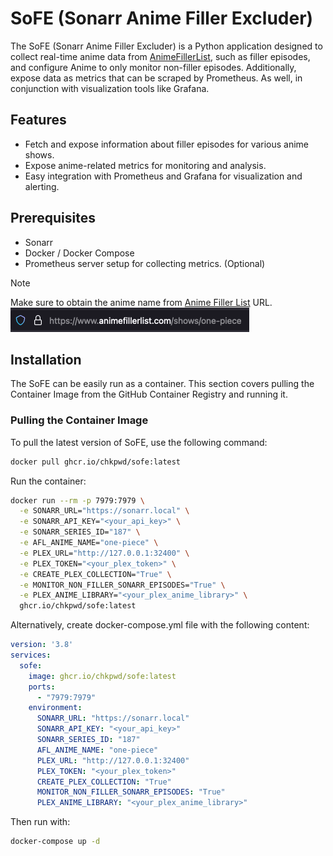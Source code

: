 # SoFE (Sonarr Anime Filler Excluder)

The SoFE (Sonarr Anime Filler Excluder) is a Python application designed to collect real-time anime data from [AnimeFillerList](https://www.animefillerlist.com/), such as filler episodes, and configure Anime to only monitor non-filler episodes. Additionally, expose data as metrics that can be scraped by Prometheus. As well, in conjunction with visualization tools like Grafana.

## Features

- Fetch and expose information about filler episodes for various anime shows.
- Expose anime-related metrics for monitoring and analysis.
- Easy integration with Prometheus and Grafana for visualization and alerting.

## Prerequisites

- Sonarr
- Docker / Docker Compose
- Prometheus server setup for collecting metrics. (Optional)

> [!Note]
> Make sure to obtain the anime name from [Anime Filler List](https://www.animefillerlist.com/) URL.
> ![alt text](image.png)

## Installation

The SoFE can be easily run as a container. This section covers pulling the Container Image from the GitHub Container Registry and running it.

### Pulling the Container Image

To pull the latest version of SoFE, use the following command:
```sh
docker pull ghcr.io/chkpwd/sofe:latest
```
Run the container:
```sh
docker run --rm -p 7979:7979 \
  -e SONARR_URL="https://sonarr.local" \
  -e SONARR_API_KEY="<your_api_key>" \
  -e SONARR_SERIES_ID="187" \
  -e AFL_ANIME_NAME="one-piece" \
  -e PLEX_URL="http://127.0.0.1:32400" \
  -e PLEX_TOKEN="<your_plex_token>" \
  -e CREATE_PLEX_COLLECTION="True" \
  -e MONITOR_NON_FILLER_SONARR_EPISODES="True" \
  -e PLEX_ANIME_LIBRARY="<your_plex_anime_library>" \
  ghcr.io/chkpwd/sofe:latest
```
Alternatively, create docker-compose.yml file with the following content:
```yaml
version: '3.8'
services:
  sofe:
    image: ghcr.io/chkpwd/sofe:latest
    ports:
      - "7979:7979"
    environment:
      SONARR_URL: "https://sonarr.local"
      SONARR_API_KEY: "<your_api_key>"
      SONARR_SERIES_ID: "187"
      AFL_ANIME_NAME: "one-piece"
      PLEX_URL: "http://127.0.0.1:32400"
      PLEX_TOKEN: "<your_plex_token>"
      CREATE_PLEX_COLLECTION: "True"
      MONITOR_NON_FILLER_SONARR_EPISODES: "True"
      PLEX_ANIME_LIBRARY: "<your_plex_anime_library>"

```
Then run with:
```sh
docker-compose up -d
```
